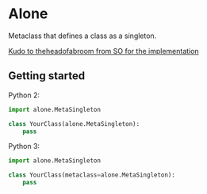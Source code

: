 # Alone
Metaclass that defines a class as a singleton.

[Kudo to theheadofabroom from SO for the implementation][so-post]

## Getting started

Python 2:
```python
import alone.MetaSingleton

class YourClass(alone.MetaSingleton):
    pass
```
Python 3:
```python
import alone.MetaSingleton

class YourClass(metaclass=alone.MetaSingleton):
    pass
```

[so-post]: https://stackoverflow.com/questions/6760685/creating-a-singleton-in-python

